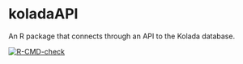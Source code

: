# koladaAPI
An R package that connects through an API to the Kolada database.

<!-- badges: start -->
  [![R-CMD-check](https://github.com/yemimorrison/koladaAPI/actions/workflows/R-CMD-check.yaml/badge.svg)](https://github.com/yemimorrison/koladaAPI/actions/workflows/R-CMD-check.yaml)
  <!-- badges: end -->